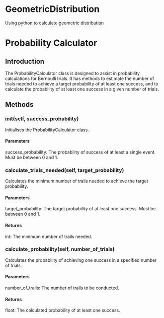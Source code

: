 # GeometricDistribution
Using python to calculate geometric distribution

# Probability Calculator

## Introduction
The ProbabilityCalculator class is designed to assist in probability calculations for Bernoulli trials. It has methods to estimate the number of trials needed to achieve a target probability of at least one success, and to calculate the probability of at least one success in a given number of trials.

## Methods 
### __init__(self, success_probability)
Initialises the ProbabilityCalculator class.

#### Parameters
success_probability: The probability of success of at least a single event. Must be between 0 and 1.

### calculate_trials_needed(self, target_probability)
Calculates the minimum number of trails needed to achieve the target probability.

#### Parameters
target_probability: The target probability of at least one success. Must be between 0 and 1.

#### Returns
int: The minimum number of trails needed.

### calculate_probability(self, number_of_trials)
Calculates the probability of achieving one success in a specified number of trials.

#### Parameters
number_of_trails: The number of trails to be conducted.

#### Returns
float: The calculated probability of at least one success.